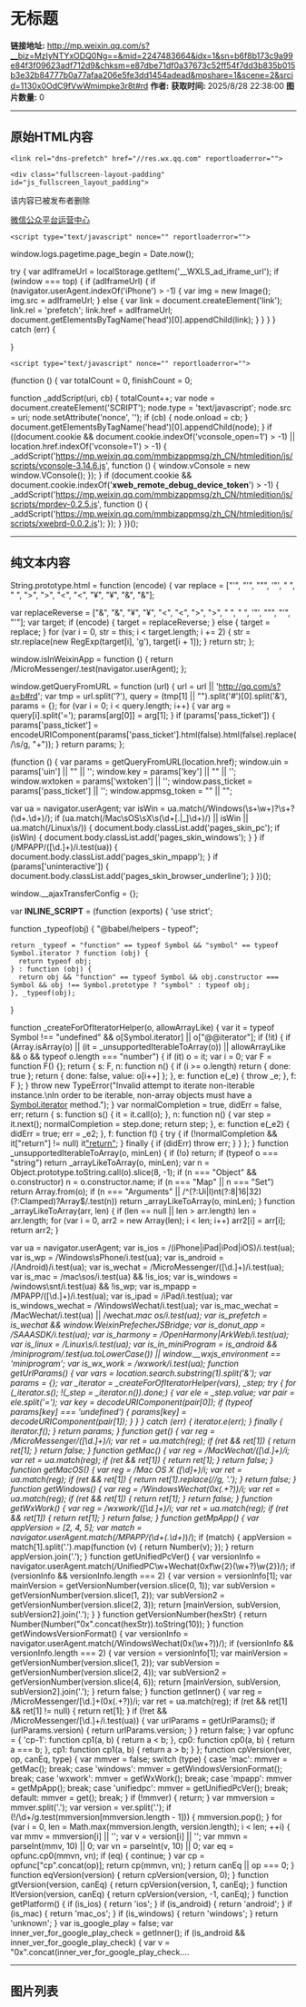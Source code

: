 # 无标题

**链接地址:** http://mp.weixin.qq.com/s?__biz=MzIyNTYxODQ0Ng==&mid=2247483664&idx=1&sn=b6f8b173c9a99e84f3f09623adf712d9&chksm=e87dbe71df0a37673c52ff54f7dd3b835b015b3e32b84777b0a77afaa206e5fe3dd1454adead&mpshare=1&scene=2&srcid=1130x0OdC9fVwWmimpke3r8t#rd
**作者:** 
**获取时间:** 2025/8/28 22:38:00
**图片数量:** 0

---

## 原始HTML内容


    
    <link rel="dns-prefetch" href="//res.wx.qq.com" reportloaderror="">
<link rel="dns-prefetch" href="//mmbiz.qpic.cn" reportloaderror="">
<link rel="dns-prefetch" href="//mpcdn.qpic.cn" reportloaderror="">
<link rel="dns-prefetch" href="//mpcdn.weixin.qq.com" reportloaderror="">
<link rel="dns-prefetch" href="//file.daihuo.qq.com" reportloaderror="">
<link rel="dns-prefetch" href="//wxa.wxs.qq.com" reportloaderror="">
<link rel="shortcut icon" type="image/x-icon" href="//res.wx.qq.com/a/wx_fed/assets/res/NTI4MWU5.ico" reportloaderror="">
<link rel="mask-icon" href="//res.wx.qq.com/a/wx_fed/assets/res/MjliNWVm.svg" color="#4C4C4C" reportloaderror="">
<link rel="apple-touch-icon-precomposed" href="//res.wx.qq.com/a/wx_fed/assets/res/OTE0YTAw.png" reportloaderror="">
<script type="text/javascript" nonce="" reportloaderror="">
String.prototype.html = function (encode) {
  var replace = ["&#39;", "'", "&quot;", '"', "&nbsp;", " ", "&gt;", ">", "&lt;", "<", "&yen;", "¥", "&amp;", "&"];
 
 
 
 
 
  
  var replaceReverse = ["&", "&amp;", "¥", "&yen;", "<", "&lt;", ">", "&gt;", " ", "&nbsp;", '"', "&quot;", "'", "&#39;"];
  var target;
  if (encode) {
    target = replaceReverse;
  } else {
    target = replace;
  }
  for (var i = 0, str = this; i < target.length; i += 2) {
    str = str.replace(new RegExp(target[i], 'g'), target[i + 1]);
  }
  return str;
};

window.isInWeixinApp = function () {
  return /MicroMessenger/.test(navigator.userAgent);
};

window.getQueryFromURL = function (url) {
  url = url || 'http://qq.com/s?a=b#rd';
  var tmp = url.split('?'),
    query = (tmp[1] || "").split('#')[0].split('&'),
    params = {};
  for (var i = 0; i < query.length; i++) {
    var arg = query[i].split('=');
    params[arg[0]] = arg[1];
  }
  if (params['pass_ticket']) {
    params['pass_ticket'] = encodeURIComponent(params['pass_ticket'].html(false).html(false).replace(/\s/g, "+"));
  }
  return params;
};


(function () {
  var params = getQueryFromURL(location.href);
  window.uin = params['uin'] || "" || '';
  window.key = params['key'] || "" || '';
  window.wxtoken = params['wxtoken'] || '';
  window.pass_ticket = params['pass_ticket'] || '';
  window.appmsg_token = "" || "";

  var ua = navigator.userAgent;
  var isWin = ua.match(/Windows(\s+\w+)?\s+?(\d+\.\d+)/);
  if (ua.match(/Mac\sOS\sX\s(\d+[\.|_]\d+)/) || isWin || ua.match(/Linux\s/)) {
    document.body.classList.add('pages_skin_pc');
    if (isWin) {
      document.body.classList.add('pages_skin_windows');
    }
  }
  if (/MPAPP\/([\d\.]+)/i.test(ua)) {
    document.body.classList.add('pages_skin_mpapp');
  }
  if (params['uninteractive']) {
    document.body.classList.add('pages_skin_browser_underline');
  }
})();
</script>
<script type="text/javascript" nonce="" reportloaderror="">
window.__ajaxTransferConfig = {};
</script>
    <div class="fullscreen-layout-padding" id="js_fullscreen_layout_padding">
  <div class="fullscreen-layout-padding__content">
    
  </div>
</div>
    
<script type="text/javascript" nonce="" reportloaderror="">var __INLINE_SCRIPT__ = (function (exports) {
  'use strict';

  function _typeof(obj) {
    "@babel/helpers - typeof";

    return _typeof = "function" == typeof Symbol && "symbol" == typeof Symbol.iterator ? function (obj) {
      return typeof obj;
    } : function (obj) {
      return obj && "function" == typeof Symbol && obj.constructor === Symbol && obj !== Symbol.prototype ? "symbol" : typeof obj;
    }, _typeof(obj);
  }

  function _createForOfIteratorHelper(o, allowArrayLike) { var it = typeof Symbol !== "undefined" && o[Symbol.iterator] || o["@@iterator"]; if (!it) { if (Array.isArray(o) || (it = _unsupportedIterableToArray(o)) || allowArrayLike && o && typeof o.length === "number") { if (it) o = it; var i = 0; var F = function F() {}; return { s: F, n: function n() { if (i >= o.length) return { done: true }; return { done: false, value: o[i++] }; }, e: function e(_e) { throw _e; }, f: F }; } throw new TypeError("Invalid attempt to iterate non-iterable instance.\nIn order to be iterable, non-array objects must have a [Symbol.iterator]() method."); } var normalCompletion = true, didErr = false, err; return { s: function s() { it = it.call(o); }, n: function n() { var step = it.next(); normalCompletion = step.done; return step; }, e: function e(_e2) { didErr = true; err = _e2; }, f: function f() { try { if (!normalCompletion && it["return"] != null) it["return"](); } finally { if (didErr) throw err; } } }; }
  function _unsupportedIterableToArray(o, minLen) { if (!o) return; if (typeof o === "string") return _arrayLikeToArray(o, minLen); var n = Object.prototype.toString.call(o).slice(8, -1); if (n === "Object" && o.constructor) n = o.constructor.name; if (n === "Map" || n === "Set") return Array.from(o); if (n === "Arguments" || /^(?:Ui|I)nt(?:8|16|32)(?:Clamped)?Array$/.test(n)) return _arrayLikeToArray(o, minLen); }
  function _arrayLikeToArray(arr, len) { if (len == null || len > arr.length) len = arr.length; for (var i = 0, arr2 = new Array(len); i < len; i++) arr2[i] = arr[i]; return arr2; }
  
  
  var ua = navigator.userAgent;
  var is_ios = /(iPhone|iPad|iPod|iOS)/i.test(ua);
  var is_wp = /Windows\sPhone/i.test(ua);
  var is_android = /(Android)/i.test(ua);
  var is_wechat = /MicroMessenger\/([\d\.]+)/i.test(ua);
  var is_mac = /mac\sos/i.test(ua) && !is_ios;
  var is_windows = /windows\snt/i.test(ua) && !is_wp;
  var is_mpapp = /MPAPP\/([\d\.]+)/i.test(ua);
  var is_ipad = /iPad/i.test(ua);
  var is_windows_wechat = /WindowsWechat/i.test(ua);
  var is_mac_wechat = /MacWechat/i.test(ua) || /wechat.*mac os/i.test(ua);
  var is_prefetch = is_wechat && window.WeixinPrefecherJSBridge;
  var is_donut_app = /SAAASDK/i.test(ua);
  var is_harmony = /OpenHarmony|ArkWeb/i.test(ua);
  var is_linux = /Linux\s/i.test(ua);
  var is_in_miniProgram = is_android && /miniprogram/.test(ua.toLowerCase()) || window.__wxjs_environment == 'miniprogram';
  var is_wx_work = /wxwork/i.test(ua);
  function getUrlParams() {
    var vars = location.search.substring(1).split('&');
    var params = {};
    var _iterator = _createForOfIteratorHelper(vars),
      _step;
    try {
      for (_iterator.s(); !(_step = _iterator.n()).done;) {
        var ele = _step.value;
        var pair = ele.split('=');
        var key = decodeURIComponent(pair[0]);
        if (typeof params[key] === 'undefined') {
          params[key] = decodeURIComponent(pair[1]);
        }
      }
    } catch (err) {
      _iterator.e(err);
    } finally {
      _iterator.f();
    }
    return params;
  }
  function get() {
    var reg = /MicroMessenger\/([\d\.]+)/i;
    var ret = ua.match(reg);
    if (ret && ret[1]) {
      return ret[1];
    }
    return false;
  }
  function getMac() {
    var reg = /MacWechat\/([\d\.]+)/i;
    var ret = ua.match(reg);
    if (ret && ret[1]) {
      return ret[1];
    }
    return false;
  }
  function getMacOS() {
    var reg = /Mac OS X ([\d_]+)/i;
    var ret = ua.match(reg);
    if (ret && ret[1]) {
      return ret[1].replace(/_/g, '.');
    }
    return false;
  }
  function getWindows() {
    var reg = /WindowsWechat\(0x(.+?)\)/i;
    var ret = ua.match(reg);
    if (ret && ret[1]) {
      return ret[1];
    }
    return false;
  }
  function getWxWork() {
    var reg = /wxwork\/([\d\.]+)/i;
    var ret = ua.match(reg);
    if (ret && ret[1]) {
      return ret[1];
    }
    return false;
  }
  function getMpApp() {
    var appVersion = [2, 4, 5];
    var match = navigator.userAgent.match(/MPAPP\/(\d+(\.\d+)*)/);
    if (match) {
      appVersion = match[1].split('.').map(function (v) {
        return Number(v);
      });
    }
    return appVersion.join('.');
  }
  function getUnifiedPcVer() {
    var versionInfo = navigator.userAgent.match(/UnifiedPC\w+Wechat\(0xf\w{2}(\w+?)\w{2}\)/);
    if (versionInfo && versionInfo.length === 2) {
      var version = versionInfo[1];
      var mainVersion = getVersionNumber(version.slice(0, 1));
      var subVersion = getVersionNumber(version.slice(1, 2));
      var subVersion2 = getVersionNumber(version.slice(2, 3));
      return [mainVersion, subVersion, subVersion2].join('.');
    }
  }
  function getVersionNumber(hexStr) {
    return Number(Number("0x".concat(hexStr)).toString(10));
  }
  function getWindowsVersionFormat() {
    var versionInfo = navigator.userAgent.match(/WindowsWechat\(0x(\w+?)\)/);
    if (versionInfo && versionInfo.length === 2) {
      var version = versionInfo[1];
      var mainVersion = getVersionNumber(version.slice(1, 2));
      var subVersion = getVersionNumber(version.slice(2, 4));
      var subVersion2 = getVersionNumber(version.slice(4, 6));
      return [mainVersion, subVersion, subVersion2].join('.');
    }
    return false;
  }
  function getInner() {
    var reg = /MicroMessenger\/[\d\.]+\(0x(.+?)\)/i;
    var ret = ua.match(reg);
    if (ret && ret[1] && ret[1] != null) {
      return ret[1];
    }
    if (!ret && /MicroMessenger\/[\d\.]+/i.test(ua)) {
      var urlParams = getUrlParams();
      if (urlParams.version) {
        return urlParams.version;
      }
    }
    return false;
  }
  var opfunc = {
    'cp-1': function cp1(a, b) {
      return a < b;
    },
    cp0: function cp0(a, b) {
      return a === b;
    },
    cp1: function cp1(a, b) {
      return a > b;
    }
  };
  function cpVersion(ver, op, canEq, type) {
    var mmver = false;
    switch (type) {
      case 'mac':
        mmver = getMac();
        break;
      case 'windows':
        mmver = getWindowsVersionFormat();
        break;
      case 'wxwork':
        mmver = getWxWork();
        break;
      case 'mpapp':
        mmver = getMpApp();
        break;
      case 'unifiedpc':
        mmver = getUnifiedPcVer();
        break;
      default:
        mmver = get();
        break;
    }
    if (!mmver) {
      return;
    }
    var mmversion = mmver.split('.');
    var version = ver.split('.');
    if (!/\d+/g.test(mmversion[mmversion.length - 1])) {
      mmversion.pop();
    }
    for (var i = 0, len = Math.max(mmversion.length, version.length); i < len; ++i) {
      var mmv = mmversion[i] || '';
      var v = version[i] || '';
      var mmvn = parseInt(mmv, 10) || 0;
      var vn = parseInt(v, 10) || 0;
      var eq = opfunc.cp0(mmvn, vn);
      if (eq) {
        continue;
      }
      var cp = opfunc["cp".concat(op)];
      return cp(mmvn, vn);
    }
    return canEq || op === 0;
  }
  function eqVersion(version) {
    return cpVersion(version, 0);
  }
  function gtVersion(version, canEq) {
    return cpVersion(version, 1, canEq);
  }
  function ltVersion(version, canEq) {
    return cpVersion(version, -1, canEq);
  }
  function getPlatform() {
    if (is_ios) {
      return 'ios';
    }
    if (is_android) {
      return 'android';
    }
    if (is_mac) {
      return 'mac_os';
    }
    if (is_windows) {
      return 'windows';
    }
    return 'unknown';
  }
  var is_google_play = false;
  var inner_ver_for_google_play_check = getInner();
  if (is_android && inner_ver_for_google_play_check) {
    var v = "0x".concat(inner_ver_for_google_play_check.substr(-2));
    if (parseInt(v) >= 64 && parseInt(v) <= 79) {
      is_google_play = true;
    }
  }
  function compareHexVersion(hexNum) {
    var innerVersion = getInner();
    if (innerVersion && hexNum) {
      if (typeof hexNum === 'string') {
        hexNum = parseInt(hexNum, 16);
      }
      var version = parseInt(innerVersion, 16);
      return version >= hexNum;
    }
    return false;
  }
  var mmversion = {
    get: get,
    getMac: getMac,
    getMacOS: getMacOS,
    getWindows: getWindows,
    getInner: getInner,
    getWxWork: getWxWork,
    getMpApp: getMpApp,
    cpVersion: cpVersion,
    eqVersion: eqVersion,
    gtVersion: gtVersion,
    ltVersion: ltVersion,
    getPlatform: getPlatform,
    getVersionNumber: getVersionNumber,
    isWp: is_wp,
    isIOS: is_ios,
    isAndroid: is_android,
    isHarmony: is_harmony,
    isHarmonyWechat: is_harmony && is_wechat && cpVersion('1.0.0', 1, true),
    isInMiniProgram: is_in_miniProgram,
    isWechat: is_wechat,
    isMac: is_mac,
    isWindows: is_windows,
    isLinux: is_linux,
    isMacWechat: is_mac_wechat,
    isWindowsWechat: is_windows_wechat,
    isWxWork: is_wx_work,
    isOnlyWechat: is_wechat && !is_wx_work,
    isMpapp: is_mpapp,
    isNewMpApp: false,
    isIPad: is_ipad,
    isGooglePlay: is_google_play,
    isPrefetch: is_prefetch,
    isDonutAPP: is_donut_app,
    compareHexVersion: compareHexVersion
  };

  var initJsBridge = false;
  if (!window.JSAPIEventCallbackMap) {
    window.JSAPIEventCallbackMap = {};
  }
  function connectWebViewJavascriptBridge(callback) {
    if (window.WebViewMPapp || window.WebViewJavascriptBridge) {
      return callback(window.WebViewMPapp || window.WebViewJavascriptBridge);
    }
    if (window.WVJBCallbacks) {
      return window.WVJBCallbacks.push(callback);
    }
    window.WVJBCallbacks = [callback];
    if (!initJsBridge) {
      initJsBridge = true;
      var WVJBIframe = document.createElement('iframe');
      WVJBIframe.style.display = 'none';
      WVJBIframe.src = 'https://__bridge_loaded__';
      document.body.appendChild(WVJBIframe);
      setTimeout(function () {
        initJsBridge = false;
        document.body.removeChild(WVJBIframe);
      }, 0);
    }
    return false;
  }
  function invoke$1(jsapiName, opt, callback) {
    connectWebViewJavascriptBridge(function (bridge) {
      try {
        if (typeof opt === 'function') {
          callback = opt;
        }
        if (_typeof(opt) !== 'object' && typeof opt !== 'string') {
          opt = {};
        }
        bridge.callHandler(jsapiName, opt, function (res) {
          try {
            var ret = _typeof(res) === 'object' ? res : JSON.parse(res);
            var errMsg = ret.err_msg || ret.errMsg;
            console.info("[mpapp jsapi] invoke->".concat(jsapiName, " ").concat(opt.action || '', " ").concat(errMsg));
            typeof callback === 'function' && callback(ret);
          } catch (e) {
            window.WX_BJ_REPORT.BadJs.report('invoke', "callback ".concat(jsapiName, " error:"), {
              mid: 'mmbizwebapp:js_brridge',
              _info: e
            });
            console.error("[mpapp jsapi] ".concat(jsapiName, " ").concat(opt.action || ''), e, res);
          }
        });
      } catch (e) {
        window.WX_BJ_REPORT.BadJs.report('invoke', 'callback error:', {
          mid: 'mmbizwebapp:js_brridge',
          _info: e
        });
        console.error('[mpapp jsapi]', e);
      }
    });
  }

  var doc = {};
  var isAcrossOrigin = false;
  var notFoundedMPPageAction = [];
  var __moon_report = window.__moon_report || function () {};
  var MOON_JSAPI_KEY_OFFSET = 8;
  try {
    doc = top.window.document;
  } catch (e) {
    isAcrossOrigin = true;
  }
  if (!window.JSAPIEventCallbackMap) {
    window.JSAPIEventCallbackMap = {};
  }
  function ready(onBridgeReady) {
    var bridgeReady = function bridgeReady() {
      try {
        if (onBridgeReady) {
          window.onBridgeReadyTime = window.onBridgeReadyTime || Date.now();
          onBridgeReady();
        }
      } catch (e) {
        __moon_report([{
          offset: MOON_JSAPI_KEY_OFFSET,
          log: 'ready',
          e: e
        }]);
        throw e;
      }
      window.jsapiReadyTime = Date.now();
    };
    if (!isAcrossOrigin && (typeof top.window.WeixinJSBridge === 'undefined' || !top.window.WeixinJSBridge.invoke)) {
      if (doc.addEventListener) {
        doc.addEventListener('WeixinJSBridgeReady', bridgeReady, false);
      } else if (doc.attachEvent) {
        doc.attachEvent('WeixinJSBridgeReady', bridgeReady);
        doc.attachEvent('onWeixinJSBridgeReady', bridgeReady);
      }
    } else {
      bridgeReady();
    }
  }
  var invokeNotWaitA8key = ['notifyPageInfo'];
  var checkNotFoundedInvoke = function checkNotFoundedInvoke(methodName, args) {
    if (methodName === 'handleMPPageAction' && (args === null || args === void 0 ? void 0 : args.action) && notFoundedMPPageAction.includes(args === null || args === void 0 ? void 0 : args.action)) {
      return true;
    }
    return false;
  };
  function invoke(methodName, args, callback) {
    if (!invokeNotWaitA8key.includes(methodName) && window.__second_open_wait_a8key__ && window.__second_open_wait_a8key_task__) {
      window.__second_open_wait_a8key_task__.push(function () {
        invoke(methodName, args, callback);
      });
      return;
    }
    ready(function () {
      if (isAcrossOrigin) return false;
      if (_typeof(top.window.WeixinJSBridge) !== 'object') {
        alert('请在微信中打开此链接');
        return false;
      }
      if (checkNotFoundedInvoke(methodName, args)) {
        setTimeout(function () {
          if (callback) {
            callback.apply(window, [{
              err_msg: "".concat(methodName, ":fail"),
              err_desc: 'action isn\'t supported'
            }]);
          }
        }, 0);
      } else {
        top.window.WeixinJSBridge.invoke(methodName, args, function () {
          try {
            for (var _len = arguments.length, rets = new Array(_len), _key = 0; _key < _len; _key++) {
              rets[_key] = arguments[_key];
            }
            var ret = rets[0];
            var errMsg = ret && ret.err_msg ? ", err_msg-> ".concat(ret.err_msg) : '';
            if (['handleMPPageAction', 'handleVideoAction', 'handleHaokanAction'].indexOf(methodName) !== -1) {
              var action = (args === null || args === void 0 ? void 0 : args.action) || '';
              console.info('[system]', "[jsapi] invoke->".concat(methodName, ", action->").concat(action).concat(errMsg));
            } else {
              console.info('[system]', "[jsapi] invoke->".concat(methodName).concat(errMsg));
            }
            if (methodName === 'handleMPPageAction' && (args === null || args === void 0 ? void 0 : args.action) && (ret === null || ret === void 0 ? void 0 : ret.err_desc) === 'action isn\'t supported') {
              notFoundedMPPageAction.push(args === null || args === void 0 ? void 0 : args.action);
            }
            if (callback) {
              callback.apply(window, rets);
            }
          } catch (e) {
            __moon_report([{
              offset: MOON_JSAPI_KEY_OFFSET,
              log: "invoke;methodName:".concat(methodName),
              e: e
            }]);
            throw e;
          }
        });
      }
    });
  }
  function call(methodName) {
    if (window.__second_open_wait_a8key__ && window.__second_open_wait_a8key_task__) {
      window.__second_open_wait_a8key_task__.push(function () {
        call(methodName);
      });
      return;
    }
    ready(function () {
      if (isAcrossOrigin) return false;
      if (_typeof(top.window.WeixinJSBridge) !== 'object') {
        return false;
      }
      try {
        top.window.WeixinJSBridge.call(methodName);
      } catch (e) {
        __moon_report([{
          offset: MOON_JSAPI_KEY_OFFSET,
          log: "call;methodName:".concat(methodName),
          e: e
        }]);
        throw e;
      }
    });
  }
  function on(eventName, callback) {
    if (window.__second_open_wait_a8key__ && window.__second_open_wait_a8key_task__) {
      window.__second_open_wait_a8key_task__.push(function () {
        on(eventName, callback);
      });
      return;
    }
    ready(function () {
      if (isAcrossOrigin) return false;
      if (_typeof(top.window.WeixinJSBridge) !== 'object' || !top.window.WeixinJSBridge.on) {
        return false;
      }
      if (!window.JSAPIEventCallbackMap[eventName]) {
        window.JSAPIEventCallbackMap[eventName] = [];
      }
      window.JSAPIEventCallbackMap[eventName].push(callback);
      if (window.JSAPIEventCallbackMap[eventName].length > 1) {
        return false;
      }
      top.window.WeixinJSBridge.on(eventName, function () {
        try {
          for (var _len2 = arguments.length, rets = new Array(_len2), _key2 = 0; _key2 < _len2; _key2++) {
            rets[_key2] = arguments[_key2];
          }
          var ret = rets[0];
          var errMsg = ret && ret.err_msg ? ", err_msg-> ".concat(ret.err_msg) : '';
          console.info('[system]', "[jsapi] event->".concat(eventName).concat(errMsg));
          if (window.JSAPIEventCallbackMap[eventName] && window.JSAPIEventCallbackMap[eventName].length) {
            var result;
            for (var i = 0; i < window.JSAPIEventCallbackMap[eventName].length; i++) {
              result = window.JSAPIEventCallbackMap[eventName][i].apply(window, rets);
            }
            return result;
          }
        } catch (e) {
          __moon_report([{
            offset: MOON_JSAPI_KEY_OFFSET,
            log: "on;eventName:".concat(eventName),
            e: e
          }]);
          throw e;
        }
      });
    });
  }
  function remove(eventName, callback) {
    if (window.__second_open_wait_a8key__ && window.__second_open_wait_a8key_task__) {
      window.__second_open_wait_a8key_task__.push(function () {
        remove(eventName, callback);
      });
      return;
    }
    ready(function () {
      if (!window.JSAPIEventCallbackMap[eventName]) {
        return false;
      }
      var result = false;
      for (var i = window.JSAPIEventCallbackMap[eventName].length - 1; i >= 0; i--) {
        if (window.JSAPIEventCallbackMap[eventName][i] === callback) {
          window.JSAPIEventCallbackMap[eventName].splice(i, 1);
          result = true;
        }
      }
      return result;
    });
  }
  var JSAPI = {
    ready: ready,
    invoke: invoke,
    call: call,
    on: on,
    remove: remove
  };

  
  function _log(level, msg) {
    if (level === 'log') {
      level = 'info';
      msg = "[WechatFe]".concat(msg);
    } else {
      var prefix = "__wap__".concat(window.__second_open__ ? ' (sec)' : '');
      msg = "".concat(prefix, " ").concat(msg, " location:[").concat(location.href, "]");
    }
    msg += new Error().stack;
    if (mmversion.isMpapp) {
      invoke$1('WNNativeCallbackLog', msg);
    } else if (mmversion.isWechat) {
      if (mmversion.isAndroid) {
        console.warn('[system]', "[MicroMsg.JsApiLog][".concat(level, "] jslog : ").concat(msg));
      } else if (mmversion.isIOS) {
        JSAPI.invoke('writeLog', {
          level: level,
          msg: msg
        });
      } else {
        JSAPI.invoke('log', {
          level: level,
          msg: msg
        });
      }
    }
  }
  var Log = {
    info: function info() {
      for (var _len = arguments.length, args = new Array(_len), _key = 0; _key < _len; _key++) {
        args[_key] = arguments[_key];
      }
      _log('info', args.join(' '));
    },
    warn: function warn() {
      for (var _len2 = arguments.length, args = new Array(_len2), _key2 = 0; _key2 < _len2; _key2++) {
        args[_key2] = arguments[_key2];
      }
      _log('warn', args.join(' '));
    },
    error: function error() {
      for (var _len3 = arguments.length, args = new Array(_len3), _key3 = 0; _key3 < _len3; _key3++) {
        args[_key3] = arguments[_key3];
      }
      _log('error', args.join(' '));
    },
    debug: function debug() {
      for (var _len4 = arguments.length, args = new Array(_len4), _key4 = 0; _key4 < _len4; _key4++) {
        args[_key4] = arguments[_key4];
      }
      _log('debug', args.join(' '));
    },
    log: function log() {
      for (var _len5 = arguments.length, args = new Array(_len5), _key5 = 0; _key5 < _len5; _key5++) {
        args[_key5] = arguments[_key5];
      }
      _log('info', args.join(' '));
    }
  };

  
  
  var Device = {};
  function detect(ua) {
    var MQQBrowser = ua.match(/MQQBrowser\/(\d+\.\d+)/i);
    var MQQClient = ua.match(/QQ\/(\d+\.(\d+)\.(\d+)\.(\d+))/i) || ua.match(/V1_AND_SQ_([\d\.]+)/);
    var WeChat = ua.match(/MicroMessenger\/((\d+)\.(\d+))\.(\d+)/) || ua.match(/MicroMessenger\/((\d+)\.(\d+))/);
    var MacOS = ua.match(/Mac\sOS\sX\s(\d+[\.|_]\d+)/);
    var WinOS = ua.match(/Windows(\s+\w+)?\s+?(\d+\.\d+)/);
    var Linux = ua.match(/Linux\s/);
    var MiuiBrowser = ua.match(/MiuiBrowser\/(\d+\.\d+)/i);
    var M1 = ua.match(/MI-ONE/);
    var MIPAD = ua.match(/MI PAD/);
    var UC = ua.match(/UCBrowser\/(\d+\.\d+(\.\d+\.\d+)?)/) || ua.match(/\sUC\s/);
    var IEMobile = ua.match(/IEMobile(\/|\s+)(\d+\.\d+)/) || ua.match(/WPDesktop/);
    var ipod = ua.match(/(ipod).*\s([\d_]+)/i);
    var ipad = ua.match(/(ipad).*\s([\d_]+)/i);
    var iphone = ua.match(/(iphone)\sos\s([\d_]+)/i);
    var Chrome = ua.match(/Chrome\/(\d+\.\d+)/);
    var AndriodBrowser = ua.match(/Mozilla.*Linux.*Android.*AppleWebKit.*Mobile Safari/);
    var android = ua.match(/(android)\s([\d\.]+)/i);
    var harmony = ua.match(/(OpenHarmony)\s([\d\.]+)/i);
    Device.browser = Device.browser || {}, Device.os = Device.os || {};
    Device.os.type = -1;
    Device.os.unifiedPC = ua.match(/UnifiedPC/);
    Device.os.unifiedMac = /UnifiedPCMac/i.test(ua);
    Device.os.unifiedWindows = /UnifiedPCWindows/i.test(ua);
    if (window.ActiveXObject) {
      var vie = 6;
      (window.XMLHttpRequest || ua.indexOf('MSIE 7.0') > -1) && (vie = 7);
      (window.XDomainRequest || ua.indexOf('Trident/4.0') > -1) && (vie = 8);
      ua.indexOf('Trident/5.0') > -1 && (vie = 9);
      ua.indexOf('Trident/6.0') > -1 && (vie = 10);
      Device.browser.ie = true, Device.browser.version = vie;
    } else if (ua.indexOf('Trident/7.0') > -1) {
      Device.browser.ie = true, Device.browser.version = 11;
    }
    if (android) {
      Device.os.android = true;
      Device.os.version = android[2];
      Device.os.type = 2;
    }
    if (harmony) {
      Device.os.harmony = true;
      Device.os.version = harmony[2];
      Device.os.type = 42;
    }
    if (ipod) {
      Device.os.ios = Device.os.ipod = true;
      Device.os.version = ipod[2].replace(/_/g, '.');
    }
    if (ipad) {
      Device.os.ios = Device.os.ipad = true;
      Device.os.version = ipad[2].replace(/_/g, '.');
      Device.os.type = 13;
    }
    if (iphone) {
      Device.os.iphone = Device.os.ios = true;
      Device.os.version = iphone[2].replace(/_/g, '.');
      Device.os.type = 1;
    }
    if (WinOS) Device.os.windows = true, Device.os.version = WinOS[2], Device.os.type = 15;
    if (MacOS) Device.os.Mac = true, Device.os.version = MacOS[1], Device.os.type = 14;
    if (Linux) Device.os.Linux = true, Device.os.type = 33;
    if (ua.indexOf('lepad_hls') > 0) Device.os.LePad = true;
    if (MIPAD) Device.os.MIPAD = true;
    if (MQQBrowser) Device.browser.MQQ = true, Device.browser.version = MQQBrowser[1];
    if (MQQClient) Device.browser.MQQClient = true, Device.browser.version = MQQClient[1];
    if (WeChat) Device.browser.WeChat = true, Device.browser.mmversion = Device.browser.version = WeChat[1];
    if (MiuiBrowser) Device.browser.MIUI = true, Device.browser.version = MiuiBrowser[1];
    if (UC) Device.browser.UC = true, Device.browser.version = UC[1] || NaN;
    if (IEMobile) Device.browser.IEMobile = true, Device.browser.version = IEMobile[2];
    if (AndriodBrowser) {
      Device.browser.AndriodBrowser = true;
    }
    if (M1) {
      Device.browser.M1 = true;
    }
    if (Chrome) {
      Device.browser.Chrome = true, Device.browser.version = Chrome[1];
    }
    if (Device.os.windows) {
      if (typeof navigator.platform !== "undefined" && navigator.platform.toLowerCase() == "win64") {
        Device.os.win64 = true;
      } else {
        Device.os.win64 = false;
      }
    }
    if (Device.os.Mac || Device.os.windows || Device.os.Linux || Device.os.unifiedPC) {
      Device.os.pc = true;
    }
    var osType = {
      iPad7: 'iPad; CPU OS 7',
      LePad: 'lepad_hls',
      XiaoMi: 'MI-ONE',
      SonyDTV: "SonyDTV",
      SamSung: 'SAMSUNG',
      HTC: 'HTC',
      VIVO: 'vivo'
    };
    for (var os in osType) {
      Device.os[os] = ua.indexOf(osType[os]) !== -1;
    }
    Device.os.phone = Device.os.phone || /windows phone/i.test(ua);
    Device.os.getNumVersion = function () {
      return parseFloat(Device.os.version);
    };
    Device.os.hasTouch = 'ontouchstart' in window;
    if (Device.os.hasTouch && Device.os.ios && Device.os.getNumVersion() < 6) {
      Device.os.hasTouch = false;
    }
    if (Device.browser.WeChat && Device.browser.version < 5.0) {
      Device.os.hasTouch = false;
    }
    Device.browser.getNumVersion = function () {
      return parseFloat(Device.browser.version);
    };
    Device.browser.isFFCanOcx = function () {
      return !!Device.browser.firefox && Device.browser.getNumVersion() >= 3.0;
    };
    Device.browser.isCanOcx = function () {
      return !!Device.os.windows && (!!Device.browser.ie || Device.browser.isFFCanOcx() || !!Device.browser.webkit);
    };
    Device.browser.isNotIESupport = function () {
      return !!Device.os.windows && (!!Device.browser.webkit || Device.browser.isFFCanOcx());
    };
    Device.userAgent = {};
    Device.userAgent.browserVersion = Device.browser.version;
    Device.userAgent.osVersion = Device.os.version;
    if (Device.os.unifiedPC) {
      if (Device.os.unifiedWindows) Device.os.type = 37;else if (Device.os.unifiedMac) Device.os.type = 38;else Device.os.type = 39;
    }
    delete Device.userAgent.version;
  }
  detect(window.navigator.userAgent);
  function canSupportH5Video() {
    var ua = window.navigator.userAgent,
      m = null;
    if (!!Device.os.android) {
      if (Device.browser.MQQ && Device.browser.getNumVersion() >= 4.2) {
        return true;
      }
      if (ua.indexOf('MI2') != -1) {
        return true;
      }
      if (Device.os.version >= '4' && (m = ua.match(/MicroMessenger\/((\d+)\.(\d+))\.(\d+)/))) {
        if (parseFloat(m[1]) >= 4.2) {
          return true;
        }
      }
      if (Device.os.version >= '4.1') {
        return true;
      }
    }
    return false;
  }
  function canSupportVideoMp4() {
    var video = document.createElement('video');
    if (typeof video.canPlayType === 'function') {
      if (video.canPlayType('video/mp4; codecs="mp4v.20.8"') === 'probably') {
        return true;
      }
      if (video.canPlayType('video/mp4; codecs="avc1.42E01E"') === 'probably' || video.canPlayType('video/mp4; codecs="avc1.42E01E, mp4a.40.2"') === 'probably') {
        return true;
      }
    }
    return false;
  }
  function canSupportAutoPlay() {
    if (Device.os.ios && Device.os.getNumVersion() < 10) {
      return false;
    }
    return true;
  }
  function isLockdownMode() {
    if (!Device.os.ios || Device.os.getNumVersion() < 16) {
      return false;
    }
    if (typeof WebAssembly === 'undefined' && typeof OfflineAudioContext === 'undefined' && typeof WebGLRenderingContext === 'undefined') {
      return true;
    }
    return false;
  }
  Device.canSupportVideo = canSupportVideoMp4 || canSupportH5Video;
  Device.canSupportVideoMp4 = canSupportVideoMp4;
  Device.canSupportH5Video = canSupportH5Video;
  Device.canSupportAutoPlay = canSupportAutoPlay;
  Device.isLockdownMode = isLockdownMode;
  
  Device.cpVersion = function (version) {
    var cp = arguments.length > 1 && arguments[1] !== undefined ? arguments[1] : 0;
    var canEqual = arguments.length > 2 && arguments[2] !== undefined ? arguments[2] : false;
    var nowVersionStr = Device.os.version;
    if (!nowVersionStr) return false;
    var versionArr = version.split('.');
    var nowVersionArr = nowVersionStr.split('.');
    for (var i = 0; i < Math.max(nowVersionArr.length, versionArr.length); i++) {
      var vi = +versionArr[i];
      var nvi = +nowVersionArr[i];
      if (vi === nvi) continue;
      if (cp > 0) return vi > nvi;
      if (cp < 0) return vi < nvi;
    }
    return canEqual || cp === 0;
  };

  
  var attrs = ['top', 'left', 'right', 'bottom'];
  var elementComputedStyle = {};
  if (Device.os.android) {
    JSAPI.invoke('handleDeviceInfo', {
      action: 'getSafeAreaInsets'
    }, function (res) {
      if (res.err_msg.indexOf(':ok') !== -1) {
        elementComputedStyle.top = res.top;
        elementComputedStyle.left = res.left;
        elementComputedStyle.right = window.screen.width - res.right;
        elementComputedStyle.bottom = window.screen.height - res.bottom;
      } else {
        attrs.forEach(function (attr) {
          elementComputedStyle[attr] = 0;
        });
      }
    });
  }

  var idkey = 398384;
  var reportMap = {
    0: 7,
    5: 13,
    7: 19,
    8: 25,
    10: 31
  };
  function inWhiteList(itemShowType) {
    if ([5, 7, 8, 10].indexOf(itemShowType) > -1) return true;
    if (itemShowType === 0) {
      return mmversion.isIOS && mmversion.compareHexVersion('1800352B') || mmversion.isAndroid;
    }
    return false;
  }
  function getImmersiveMode(itemShowType) {
    if (!inWhiteList(itemShowType)) return;
    if (window !== top) {
      return;
    }
    var env = window.__wxWebEnv && typeof window.__wxWebEnv.getEnv === 'function' && window.__wxWebEnv.getEnv();
    if (env && typeof env === 'string') {
      try {
        env = JSON.parse(env);
      } catch (err) {
        env = {};
      }
    } else {
      env = {};
    }
    console.log('[env] getImmersiveMode', env, itemShowType);
    try {
      Log.info("[immersiveMode] ".concat(JSON.stringify(env || {})));
    } catch (e) {
    }
    var needChange = window.immersiveMode !== !!env.immersiveMode;
    window.immersiveMode = !!env.immersiveMode;
    if (needChange) {
      if (env.immersiveMode) {
        window.weixinPostMessageHandlers && window.weixinPostMessageHandlers.monitorHandler && typeof window.weixinPostMessageHandlers.monitorHandler.postMessage === 'function' && window.weixinPostMessageHandlers.monitorHandler.postMessage(JSON.stringify({
          event: 'stopImmersiveLoading'
        }));
        window.normalTopInset = env && typeof env.normalTopInset !== 'undefined' ? +env.normalTopInset : 91;
        document.body.classList.add('fullscreen-padding');
        document.body.style = "".concat(document.body.style, ";--normal-top-insets: ").concat(window.normalTopInset || 91, "px;");
        report(itemShowType);
      } else {
        window.normalTopInset = 0;
        document.body.classList.remove('fullscreen-padding');
      }
    }
    if (window.immersiveMode) {
      JSAPI.invoke('setNavigationBarColor', {
        wxcolor: {
          light: '#FFFFFF',
          dark: '#191919'
        },
        alpha: 0
      });
      if (mmversion.isAndroid) {
        JSAPI.invoke('disableBounceScroll', {
          'place': ['top', 'bottom']
        });
      }
    }
    return env;
  }
  var showScrollBorder = false;
  var doubleClickTemp = false;
  function registerImmersiveListener(itemShowType) {
    if (!inWhiteList(itemShowType)) return;
    if (!window.__hasRegisterImmersiveListener) {
      window.__hasRegisterImmersiveListener = true;
      JSAPI.on('activity:state_change', function () {
        return getImmersiveMode();
      });
      JSAPI.on('fakeImmersiveUIStyleTopInsetChanged', function (args) {
        console.log('[env] fakeImmersiveUIStyleTopInsetChanged', args);
        try {
          Log.info("[immersiveMode] fakeImmersiveUIStyleTopInsetChanged ".concat(JSON.stringify(args || {})));
        } catch (e) {
        }
        if (document.body.classList.contains('fullscreen-padding')) {
          window.normalTopInset = args && typeof args.top !== 'undefined' ? +args.top : window.normalTopInset;
          document.body.style.setProperty('--normal-top-insets', "".concat(window.normalTopInset, "px"));
        }
      });
      window.addEventListener('scroll', function () {
        if (!window.immersiveMode) return;
        var dom = document.getElementById('js_content_container');
        var scrollTop = dom && dom.scrollTop || window.pageYOffset || document.documentElement.scrollTop || document.body.scrollTop;
        if (showScrollBorder && scrollTop <= 2) {
          showScrollBorder = false;
          document.body.classList.remove('fullscreen-padding__border');
        } else if (!showScrollBorder && scrollTop > 2) {
          showScrollBorder = true;
          document.body.classList.add('fullscreen-padding__border');
        }
      });

      if (mmversion.isAndroid && mmversion.compareHexVersion('28003859')) {
        JSAPI.on('onActionBarClickEventInImmersiveMode', function (res) {
          console.log('onActionBarClickEventInImmersiveMode', res);
          var x = res.x,
            y = res.y,
            action = res.action;
          if (!document.elementsFromPoint) return;
          var nodeAtPoint = document.elementFromPoint(+x, +y);
          if (action === 'click') {
            typeof nodeAtPoint.click === 'function' && nodeAtPoint.click();
          } else if (action === 'longpress_start') {
            var touchStartEvent = new TouchEvent('touchstart', {
              bubbles: true,
              cancelable: true,
              touches: [new Touch({
                identifier: 1,
                target: nodeAtPoint,
                clientX: +x,
                clientY: +y
              })]
            });
            nodeAtPoint.dispatchEvent(touchStartEvent);
          } else if (action === 'longpress_end') {
            var touchEndEvent = new TouchEvent('touchend', {
              bubbles: true,
              cancelable: true,
              touches: []
            });
            nodeAtPoint.dispatchEvent(touchEndEvent);
          }
        });
      }
      document.body.addEventListener('click', function (e) {
        if (!window.immersiveMode) return;
        if (e.clientY <= window.normalTopInset) {
          if (doubleClickTemp) {
            window.scrollTo({
              top: 0,
              behavior: 'smooth'
            });
            doubleClickTemp = false;
          } else {
            doubleClickTemp = true;
            setTimeout(function () {
              doubleClickTemp = false;
            }, 300);
          }
        }
      });
    }
  }
  function setFullscreenWebview(itemShowType) {
    if (!inWhiteList(itemShowType)) return;
    if (window !== top) {
      return;
    }
    getImmersiveMode(itemShowType);
    registerImmersiveListener(itemShowType);
  }
  function report(itemShowType) {
    new Image().src = "https://mp.weixin.qq.com/mp/jsmonitor?idkey=".concat(idkey, "_1_1");
    if (mmversion.isAndroid) {
      new Image().src = "https://mp.weixin.qq.com/mp/jsmonitor?idkey=".concat(idkey, "_2_1");
    } else if (mmversion.isIOS) {
      new Image().src = "https://mp.weixin.qq.com/mp/jsmonitor?idkey=".concat(idkey, "_3_1");
    }
    var key = reportMap[itemShowType];
    if (key) {
      new Image().src = "https://mp.weixin.qq.com/mp/jsmonitor?idkey=".concat(idkey, "_").concat(key, "_1");
      if (mmversion.isAndroid) {
        new Image().src = "https://mp.weixin.qq.com/mp/jsmonitor?idkey=".concat(idkey, "_").concat(key + 1, "_1");
      } else if (mmversion.isIOS) {
        new Image().src = "https://mp.weixin.qq.com/mp/jsmonitor?idkey=".concat(idkey, "_").concat(key + 2, "_1");
      }
    }
  }
  if (!window.__second_open__) {
    var itemShowType = window.a_value_which_never_exists || '0';
    setFullscreenWebview(+itemShowType);
  }

  exports.getImmersiveMode = getImmersiveMode;
  exports.registerImmersiveListener = registerImmersiveListener;
  exports.setFullscreenWebview = setFullscreenWebview;

  Object.defineProperty(exports, '__esModule', { value: true });

  return exports;

})({});</script>
<div class="weui-msg">
            <div class="weui-msg__icon-area">
                            <i class="weui-icon-warn weui-icon_msg-primary"></i>
                    </div>
        <div class="weui-msg__text-area">
                    <div class="weui-msg__title warn">该内容已被发布者删除</div>
            </div>
            <div class="weui-msg__extra-area">
            <div class="weui-footer">
                <p class="weui-footer__links">
                    <a class="weui-footer__link" href="https://mp.weixin.qq.com/webpoc/ruleCenter?type=oa">微信公众平台运营中心</a>
                </p>
            </div>
        </div>
    </div>

    <script type="text/javascript" nonce="" reportloaderror="">
window.logs.pagetime.page_begin = Date.now();

try {
  var adIframeUrl = localStorage.getItem('__WXLS_ad_iframe_url');
  if (window === top) {
    if (adIframeUrl) {
      if (navigator.userAgent.indexOf('iPhone') > -1) {
        var img = new Image();
        img.src = adIframeUrl;
      } else {
        var link = document.createElement('link');
        link.rel = 'prefetch';
        link.href = adIframeUrl;
        document.getElementsByTagName('head')[0].appendChild(link);
      }
    }
  }
} catch (err) {

}
</script>
    

<span aria-hidden="true" class="weui-a11y_ref" style="display:none" id="js_a11y_colon">：</span>
<span aria-hidden="true" class="weui-a11y_ref" style="display:none" id="js_a11y_comma">，</span>
<span aria-hidden="true" class="weui-a11y_ref" style="display:none" id="js_a11y_comma0">，</span>
<span aria-hidden="true" class="weui-a11y_ref" style="display:none" id="js_a11y_comma1">，</span>
<span aria-hidden="true" class="weui-a11y_ref" style="display:none" id="js_a11y_comma2">，</span>
<span aria-hidden="true" class="weui-a11y_ref" style="display:none" id="js_a11y_comma3">，</span>
<span aria-hidden="true" class="weui-a11y_ref" style="display:none" id="js_a11y_comma4">，</span>
<span aria-hidden="true" class="weui-a11y_ref" style="display:none" id="js_a11y_comma5">，</span>
<span aria-hidden="true" class="weui-a11y_ref" style="display:none" id="js_a11y_comma6">，</span>
<span aria-hidden="true" class="weui-a11y_ref" style="display:none" id="js_a11y_comma7">，</span>
<span aria-hidden="true" class="weui-a11y_ref" style="display:none" id="js_a11y_comma8">，</span>
<span aria-hidden="true" class="weui-a11y_ref" style="display:none" id="js_a11y_comma9">，</span>
<span aria-hidden="true" class="weui-a11y_ref" style="display:none" id="js_a11y_comma10">，</span>
<span aria-hidden="true" class="weui-a11y_ref" style="display:none" id="js_a11y_period">。</span>
<span aria-hidden="true" class="weui-a11y_ref" style="display:none" id="js_a11y_space">&nbsp;</span>


<span aria-hidden="true" class="weui-a11y_ref" style="display:none" id="js_a11y_type_video">视频</span>
<span aria-hidden="true" class="weui-a11y_ref" style="display:none" id="js_a11y_type_weapp">小程序</span>


<span aria-hidden="true" class="weui-a11y_ref" style="display:none" id="js_a11y_zan_btn_txt">赞</span>
<span aria-hidden="true" class="weui-a11y_ref" style="display:none" id="js_a11y_zan_btn_tips">，轻点两下取消赞</span>
<span aria-hidden="true" class="weui-a11y_ref" style="display:none" id="js_a11y_like_btn_txt">在看</span>
<span aria-hidden="true" class="weui-a11y_ref" style="display:none" id="js_a11y_like_btn_tips">，轻点两下取消在看</span>
<span aria-hidden="true" class="weui-a11y_ref" style="display:none" id="js_a11y_share_btn_txt">分享</span>
<span aria-hidden="true" class="weui-a11y_ref" style="display:none" id="js_a11y_comment_btn_txt">留言</span>
<span aria-hidden="true" class="weui-a11y_ref" style="display:none" id="js_a11y_collect_btn_txt">收藏</span>
<span aria-hidden="true" class="weui-a11y_ref" style="display:none" id="js_a11y_op_ting_heard">听过</span>

    <script type="text/javascript" nonce="" reportloaderror="">
(function () {
  var totalCount = 0,
    finishCount = 0;

  function _addScript(uri, cb) {
    totalCount++;
    var node = document.createElement('SCRIPT');
    node.type = 'text/javascript';
    node.src = uri;
    node.setAttribute('nonce', '');
    if (cb) {
      node.onload = cb;
    }
    document.getElementsByTagName('head')[0].appendChild(node);
  }
  if ((document.cookie && document.cookie.indexOf('vconsole_open=1') > -1) || location.href.indexOf('vconsole=1') > -1) {
    _addScript('https://mp.weixin.qq.com/mmbizappmsg/zh_CN/htmledition/js/scripts/vconsole-3.14.6.js', function () {
      window.vConsole = new window.VConsole();
    });
  }
  if (document.cookie && document.cookie.indexOf('__xweb_remote_debug_device_token__') > -1) {
    _addScript('https://mp.weixin.qq.com/mmbizappmsg/zh_CN/htmledition/js/scripts/mprdev-0.2.5.js', function () {
      _addScript('https://mp.weixin.qq.com/mmbizappmsg/zh_CN/htmledition/js/scripts/xwebrd-0.0.2.js');
    });
  }
})();
</script>
    
    
<script type="text/javascript" nonce="" reportloaderror="">
    var biz = 'MzIyNTYxODQ0Ng==' || '';
    var sn = 'b6f8b173c9a99e84f3f09623adf712d9' || '';
    var mid = '2247483664' || '' || '';
    var idx = '1' || '' || '' ;

   
    var is_rumor = '' * 1;
    var norumor = '' * 1;
</script>

    


<script nomodule="" nonce="" reportloaderror="">!function(){var e=document,t=e.createElement("script");if(!("noModule"in t)&&"onbeforeload"in t){var n=!1;e.addEventListener("beforeload",(function(e){if(e.target===t)n=!0;else if(!e.target.hasAttribute("nomodule")||!n)return;e.preventDefault()}),!0),t.type="module",t.src=".",e.head.appendChild(t),t.remove()}}();</script>
<script nomodule="" crossorigin="" id="vite-legacy-polyfill" src="//res.wx.qq.com/mmbizappmsg/zh_CN/htmledition/js/assets/polyfills-legacy.mevbdinz9b118ec7.js" nonce="" reportloaderror=""></script>
<script nomodule="" crossorigin="" id="vite-legacy-entry" data-src="//res.wx.qq.com/mmbizappmsg/zh_CN/htmledition/js/assets/error-legacy.mevbdinz3a60c323.js" nonce="" reportloaderror="">System.import(document.getElementById('vite-legacy-entry').getAttribute('data-src'))</script>

  





---

## 纯文本内容

String.prototype.html = function (encode) {
  var replace = ["&#39;", "'", "&quot;", '"', "&nbsp;", " ", "&gt;", ">", "&lt;", "<", "&yen;", "¥", "&amp;", "&"];
 
 
 
 
 
  
  var replaceReverse = ["&", "&amp;", "¥", "&yen;", "<", "&lt;", ">", "&gt;", " ", "&nbsp;", '"', "&quot;", "'", "&#39;"];
  var target;
  if (encode) {
    target = replaceReverse;
  } else {
    target = replace;
  }
  for (var i = 0, str = this; i < target.length; i += 2) {
    str = str.replace(new RegExp(target[i], 'g'), target[i + 1]);
  }
  return str;
};

window.isInWeixinApp = function () {
  return /MicroMessenger/.test(navigator.userAgent);
};

window.getQueryFromURL = function (url) {
  url = url || 'http://qq.com/s?a=b#rd';
  var tmp = url.split('?'),
    query = (tmp[1] || "").split('#')[0].split('&'),
    params = {};
  for (var i = 0; i < query.length; i++) {
    var arg = query[i].split('=');
    params[arg[0]] = arg[1];
  }
  if (params['pass_ticket']) {
    params['pass_ticket'] = encodeURIComponent(params['pass_ticket'].html(false).html(false).replace(/\s/g, "+"));
  }
  return params;
};


(function () {
  var params = getQueryFromURL(location.href);
  window.uin = params['uin'] || "" || '';
  window.key = params['key'] || "" || '';
  window.wxtoken = params['wxtoken'] || '';
  window.pass_ticket = params['pass_ticket'] || '';
  window.appmsg_token = "" || "";

  var ua = navigator.userAgent;
  var isWin = ua.match(/Windows(\s+\w+)?\s+?(\d+\.\d+)/);
  if (ua.match(/Mac\sOS\sX\s(\d+[\.|_]\d+)/) || isWin || ua.match(/Linux\s/)) {
    document.body.classList.add('pages_skin_pc');
    if (isWin) {
      document.body.classList.add('pages_skin_windows');
    }
  }
  if (/MPAPP\/([\d\.]+)/i.test(ua)) {
    document.body.classList.add('pages_skin_mpapp');
  }
  if (params['uninteractive']) {
    document.body.classList.add('pages_skin_browser_underline');
  }
})();


window.__ajaxTransferConfig = {};

    
  
    
  

    
var __INLINE_SCRIPT__ = (function (exports) {
  'use strict';

  function _typeof(obj) {
    "@babel/helpers - typeof";

    return _typeof = "function" == typeof Symbol && "symbol" == typeof Symbol.iterator ? function (obj) {
      return typeof obj;
    } : function (obj) {
      return obj && "function" == typeof Symbol && obj.constructor === Symbol && obj !== Symbol.prototype ? "symbol" : typeof obj;
    }, _typeof(obj);
  }

  function _createForOfIteratorHelper(o, allowArrayLike) { var it = typeof Symbol !== "undefined" && o[Symbol.iterator] || o["@@iterator"]; if (!it) { if (Array.isArray(o) || (it = _unsupportedIterableToArray(o)) || allowArrayLike && o && typeof o.length === "number") { if (it) o = it; var i = 0; var F = function F() {}; return { s: F, n: function n() { if (i >= o.length) return { done: true }; return { done: false, value: o[i++] }; }, e: function e(_e) { throw _e; }, f: F }; } throw new TypeError("Invalid attempt to iterate non-iterable instance.\nIn order to be iterable, non-array objects must have a [Symbol.iterator]() method."); } var normalCompletion = true, didErr = false, err; return { s: function s() { it = it.call(o); }, n: function n() { var step = it.next(); normalCompletion = step.done; return step; }, e: function e(_e2) { didErr = true; err = _e2; }, f: function f() { try { if (!normalCompletion && it["return"] != null) it["return"](); } finally { if (didErr) throw err; } } }; }
  function _unsupportedIterableToArray(o, minLen) { if (!o) return; if (typeof o === "string") return _arrayLikeToArray(o, minLen); var n = Object.prototype.toString.call(o).slice(8, -1); if (n === "Object" && o.constructor) n = o.constructor.name; if (n === "Map" || n === "Set") return Array.from(o); if (n === "Arguments" || /^(?:Ui|I)nt(?:8|16|32)(?:Clamped)?Array$/.test(n)) return _arrayLikeToArray(o, minLen); }
  function _arrayLikeToArray(arr, len) { if (len == null || len > arr.length) len = arr.length; for (var i = 0, arr2 = new Array(len); i < len; i++) arr2[i] = arr[i]; return arr2; }
  
  
  var ua = navigator.userAgent;
  var is_ios = /(iPhone|iPad|iPod|iOS)/i.test(ua);
  var is_wp = /Windows\sPhone/i.test(ua);
  var is_android = /(Android)/i.test(ua);
  var is_wechat = /MicroMessenger\/([\d\.]+)/i.test(ua);
  var is_mac = /mac\sos/i.test(ua) && !is_ios;
  var is_windows = /windows\snt/i.test(ua) && !is_wp;
  var is_mpapp = /MPAPP\/([\d\.]+)/i.test(ua);
  var is_ipad = /iPad/i.test(ua);
  var is_windows_wechat = /WindowsWechat/i.test(ua);
  var is_mac_wechat = /MacWechat/i.test(ua) || /wechat.*mac os/i.test(ua);
  var is_prefetch = is_wechat && window.WeixinPrefecherJSBridge;
  var is_donut_app = /SAAASDK/i.test(ua);
  var is_harmony = /OpenHarmony|ArkWeb/i.test(ua);
  var is_linux = /Linux\s/i.test(ua);
  var is_in_miniProgram = is_android && /miniprogram/.test(ua.toLowerCase()) || window.__wxjs_environment == 'miniprogram';
  var is_wx_work = /wxwork/i.test(ua);
  function getUrlParams() {
    var vars = location.search.substring(1).split('&');
    var params = {};
    var _iterator = _createForOfIteratorHelper(vars),
      _step;
    try {
      for (_iterator.s(); !(_step = _iterator.n()).done;) {
        var ele = _step.value;
        var pair = ele.split('=');
        var key = decodeURIComponent(pair[0]);
        if (typeof params[key] === 'undefined') {
          params[key] = decodeURIComponent(pair[1]);
        }
      }
    } catch (err) {
      _iterator.e(err);
    } finally {
      _iterator.f();
    }
    return params;
  }
  function get() {
    var reg = /MicroMessenger\/([\d\.]+)/i;
    var ret = ua.match(reg);
    if (ret && ret[1]) {
      return ret[1];
    }
    return false;
  }
  function getMac() {
    var reg = /MacWechat\/([\d\.]+)/i;
    var ret = ua.match(reg);
    if (ret && ret[1]) {
      return ret[1];
    }
    return false;
  }
  function getMacOS() {
    var reg = /Mac OS X ([\d_]+)/i;
    var ret = ua.match(reg);
    if (ret && ret[1]) {
      return ret[1].replace(/_/g, '.');
    }
    return false;
  }
  function getWindows() {
    var reg = /WindowsWechat\(0x(.+?)\)/i;
    var ret = ua.match(reg);
    if (ret && ret[1]) {
      return ret[1];
    }
    return false;
  }
  function getWxWork() {
    var reg = /wxwork\/([\d\.]+)/i;
    var ret = ua.match(reg);
    if (ret && ret[1]) {
      return ret[1];
    }
    return false;
  }
  function getMpApp() {
    var appVersion = [2, 4, 5];
    var match = navigator.userAgent.match(/MPAPP\/(\d+(\.\d+)*)/);
    if (match) {
      appVersion = match[1].split('.').map(function (v) {
        return Number(v);
      });
    }
    return appVersion.join('.');
  }
  function getUnifiedPcVer() {
    var versionInfo = navigator.userAgent.match(/UnifiedPC\w+Wechat\(0xf\w{2}(\w+?)\w{2}\)/);
    if (versionInfo && versionInfo.length === 2) {
      var version = versionInfo[1];
      var mainVersion = getVersionNumber(version.slice(0, 1));
      var subVersion = getVersionNumber(version.slice(1, 2));
      var subVersion2 = getVersionNumber(version.slice(2, 3));
      return [mainVersion, subVersion, subVersion2].join('.');
    }
  }
  function getVersionNumber(hexStr) {
    return Number(Number("0x".concat(hexStr)).toString(10));
  }
  function getWindowsVersionFormat() {
    var versionInfo = navigator.userAgent.match(/WindowsWechat\(0x(\w+?)\)/);
    if (versionInfo && versionInfo.length === 2) {
      var version = versionInfo[1];
      var mainVersion = getVersionNumber(version.slice(1, 2));
      var subVersion = getVersionNumber(version.slice(2, 4));
      var subVersion2 = getVersionNumber(version.slice(4, 6));
      return [mainVersion, subVersion, subVersion2].join('.');
    }
    return false;
  }
  function getInner() {
    var reg = /MicroMessenger\/[\d\.]+\(0x(.+?)\)/i;
    var ret = ua.match(reg);
    if (ret && ret[1] && ret[1] != null) {
      return ret[1];
    }
    if (!ret && /MicroMessenger\/[\d\.]+/i.test(ua)) {
      var urlParams = getUrlParams();
      if (urlParams.version) {
        return urlParams.version;
      }
    }
    return false;
  }
  var opfunc = {
    'cp-1': function cp1(a, b) {
      return a < b;
    },
    cp0: function cp0(a, b) {
      return a === b;
    },
    cp1: function cp1(a, b) {
      return a > b;
    }
  };
  function cpVersion(ver, op, canEq, type) {
    var mmver = false;
    switch (type) {
      case 'mac':
        mmver = getMac();
        break;
      case 'windows':
        mmver = getWindowsVersionFormat();
        break;
      case 'wxwork':
        mmver = getWxWork();
        break;
      case 'mpapp':
        mmver = getMpApp();
        break;
      case 'unifiedpc':
        mmver = getUnifiedPcVer();
        break;
      default:
        mmver = get();
        break;
    }
    if (!mmver) {
      return;
    }
    var mmversion = mmver.split('.');
    var version = ver.split('.');
    if (!/\d+/g.test(mmversion[mmversion.length - 1])) {
      mmversion.pop();
    }
    for (var i = 0, len = Math.max(mmversion.length, version.length); i < len; ++i) {
      var mmv = mmversion[i] || '';
      var v = version[i] || '';
      var mmvn = parseInt(mmv, 10) || 0;
      var vn = parseInt(v, 10) || 0;
      var eq = opfunc.cp0(mmvn, vn);
      if (eq) {
        continue;
      }
      var cp = opfunc["cp".concat(op)];
      return cp(mmvn, vn);
    }
    return canEq || op === 0;
  }
  function eqVersion(version) {
    return cpVersion(version, 0);
  }
  function gtVersion(version, canEq) {
    return cpVersion(version, 1, canEq);
  }
  function ltVersion(version, canEq) {
    return cpVersion(version, -1, canEq);
  }
  function getPlatform() {
    if (is_ios) {
      return 'ios';
    }
    if (is_android) {
      return 'android';
    }
    if (is_mac) {
      return 'mac_os';
    }
    if (is_windows) {
      return 'windows';
    }
    return 'unknown';
  }
  var is_google_play = false;
  var inner_ver_for_google_play_check = getInner();
  if (is_android && inner_ver_for_google_play_check) {
    var v = "0x".concat(inner_ver_for_google_play_check....

---

## 图片列表


